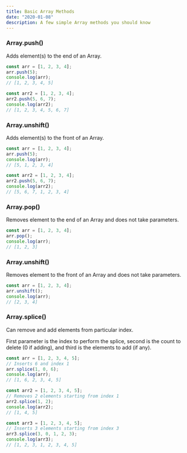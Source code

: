 ```yaml
---
title: Basic Array Methods
date: "2020-01-08"
description: A few simple Array methods you should know
---
```


<h3>Array.push()</h3>

Adds element(s) to the end of an Array.

```javascript
const arr = [1, 2, 3, 4];
arr.push(5);
console.log(arr);
// [1, 2, 3, 4, 5]

const arr2 = [1, 2, 3, 4];
arr2.push(5, 6, 7);
console.log(arr2);
// [1, 2, 3, 4, 5, 6, 7]
```

<h3>Array.unshift()</h3>

Adds element(s) to the front of an Array.

```javascript
const arr = [1, 2, 3, 4];
arr.push(5);
console.log(arr);
// [5, 1, 2, 3, 4]

const arr2 = [1, 2, 3, 4];
arr2.push(5, 6, 7);
console.log(arr2);
// [5, 6, 7, 1, 2, 3, 4]
```

<h3>Array.pop()</h3>

Removes element to the end of an Array and does not take parameters.

```javascript
const arr = [1, 2, 3, 4];
arr.pop();
console.log(arr);
// [1, 2, 3]
```

<h3>Array.unshift()</h3>

Removes element to the front of an Array and does not take parameters.

```javascript
const arr = [1, 2, 3, 4];
arr.unshift();
console.log(arr);
// [2, 3, 4]
```

<h3>Array.splice()</h3>

Can remove and add elements from particular index.

First parameter is the index to perform the splice, second is the count to delete (0 if adding), and third is the elements to add (if any).

```javascript
const arr = [1, 2, 3, 4, 5];
// Inserts 6 and index 1
arr.splice(1, 0, 6);
console.log(arr);
// [1, 6, 2, 3, 4, 5]

const arr2 = [1, 2, 3, 4, 5];
// Removes 2 elements starting from index 1
arr2.splice(1, 2);
console.log(arr2);
// [1, 4, 5]

const arr3 = [1, 2, 3, 4, 5];
// Inserts 3 elements starting from index 3
arr3.splice(3, 0, 1, 2, 3);
console.log(arr3);
// [1, 2, 3, 1, 2, 3, 4, 5]
```
